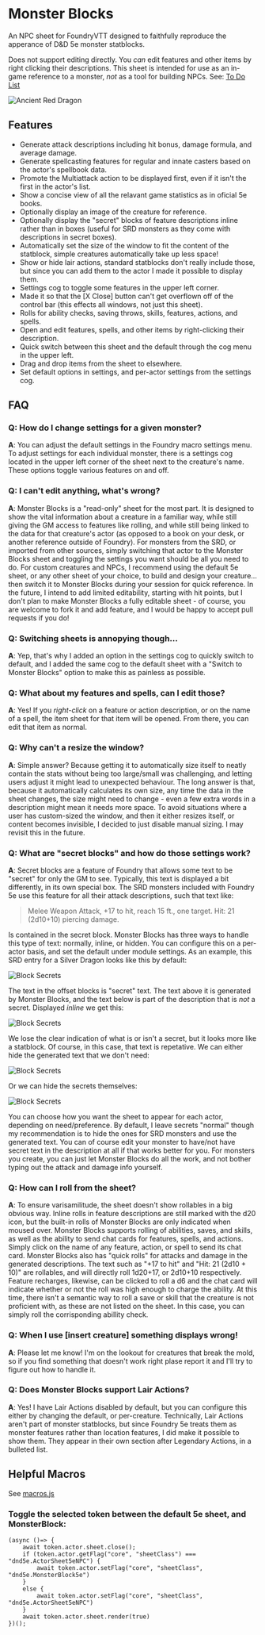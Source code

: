 # Monster Blocks

An NPC sheet for FoundryVTT designed to faithfully reproduce the apperance of D&D 5e monster statblocks.

Does not support editing directly. You *can* edit features and other items by right clicking their descriptions. This sheet is intended for use as an in-game reference to a monster, *not* as a tool for building NPCs. See: [To Do List](todo.md)

![Ancient Red Dragon](examples/ancientRedDragon_4.png)

## Features
 - Generate attack descriptions including hit bonus, damage formula, and average damage.
 - Generate spellcasting features for regular and innate casters based on the actor's spellbook data.
 - Promote the Multiattack action to be displayed first, even if it isn't the first in the actor's list.
 - Show a concise view of all the relavant game statistics as in oficial 5e books.
 - Optionally display an image of the creature for reference.
 - Optionally display the "secret" blocks of feature descriptions inline rather than in boxes (useful for SRD monsters as they come with descriptions in secret boxes).
 - Automatically set the size of the window to fit the content of the statblock, simple creatures automatically take up less space!
 - Show or hide lair actions, standard statblocks don't really include those, but since you can add them to the actor I made it possible to display them.
 - Settings cog to toggle some features in the upper left corner.
 - Made it so that the [X Close] button can't get overflown off of the control bar (this effects all windows, not just this sheet).
 - Rolls for ability checks, saving throws, skills, features, actions, and spells.
 - Open and edit features, spells, and other items by right-clicking their description.
 - Quick switch between this sheet and the default through the cog menu in the upper left.
 - Drag and drop items from the sheet to elsewhere.
 - Set default options in settings, and per-actor settings from the settings cog.

## FAQ

### Q: How do I change settings for a given monster?
**A**: You can adjust the default settings in the Foundry macro settings menu.
To adjust settings for each individual monster, there is a settings cog located in the upper left corner of the sheet next to the creature's name.
These options toggle various features on and off.

### Q: I can't edit anything, what's wrong?
**A**: Monster Blocks is a "read-only" sheet for the most part.
It is designed to show the vital information about a creature in a familiar way, while still giving the GM access to features like rolling, and while still being linked to the data for that creature's actor (as opposed to a book on your desk, or another reference outside of Foundry).
For monsters from the SRD, or imported from other sources, simply switching that actor to the Monster Blocks sheet and toggling the settings you want should be all you need to do.
For custom creatures and NPCs, I recommend using the default 5e sheet, or any other sheet of your choice, to build and design your creature... then switch it to Monster Blocks during your session for quick reference.
In the future, I intend to add limited editability, starting with hit points, but I don't plan to make Monster Blocks a fully editable sheet - of course, you are welcome to fork it and add feature, and I would be happy to accept pull requests if you do!

### Q: Switching sheets is annopying though...
**A**: Yep, that's why I added an option in the settings cog to quickly switch to default, and I added the same cog to the default sheet with a "Switch to Monster Blocks" option to make this as painless as possible.

### Q: What about my features and spells, can I edit those?
**A**: Yes! If you *right-click* on a feature or action description, or on the name of a spell, the item sheet for that item will be opened.
From there, you can edit that item as normal.

### Q: Why can't a resize the window?
**A**: Simple answer? Because getting it to automatically size itself to neatly contain the stats without being too large/small was challenging, and letting users adjust it might lead to unexpected behaviour.
The long answer is that, because it automatically calculates its own size, any time the data in the sheet changes, the size might need to change - even a few extra words in a description might mean it needs more space.
To avoid situations where a user has custom-sized the window, and then it either resizes itself, or content becomes invisible, I decided to just disable manual sizing.
I may revisit this in the future.

### Q: What are "secret blocks" and how do those settings work?
**A**: Secret blocks are a feature of Foundry that allows some text to be "secret" for only the GM to see.
Typically, this text is displayed a bit differently, in its own special box.
The SRD monsters included with Foundry 5e use this feature for all their attack descriptions, such that text like:
> Melee Weapon Attack, +17 to hit, reach 15 ft., one target. Hit: 21 (2d10+10) piercing damage.

Is contained in the secret block.
Monster Blocks has three ways to handle this type of text: normally, inline, or hidden.
You can configure this on a per-actor basis, and set the default under module settings.
As an example, this SRD entry for a Silver Dragon looks like this by default:

![Block Secrets](examples/secrets.png)

The text in the offset blocks is "secret" text. The text above it is generated by Monster Blocks, and the text below is part of the description that is *not* a secret.
Displayed *inline* we get this:

![Block Secrets](examples/inline-secrets.png)

We lose the clear indication of what is or isn't a secret, but it looks more like a statblock.
Of course, in this case, that text is repetative. We can either hide the generated text that we don't need:

![Block Secrets](examples/inline-secrets-only.png)

Or we can hide the secrets themselves:

![Block Secrets](examples/hidden-secrets.png)

You can choose how you want the sheet to appear for each actor, depending on need/preference. 
By default, I leave secrets "normal" though my recommendation is to hide the ones for SRD monsters and use the generated text.
You can of course edit your monster to have/not have secret text in the description at all if that works better for you.
For monsters you create, you can just let Monster Blocks do all the work, and not bother typing out the attack and damage info yourself.

### Q: How can I roll from the sheet?
**A**: To ensure varisamilitude, the sheet doesn't show rollables in a big obvious way.
Inline rolls in feature descriptions are still marked with the d20 icon, but the built-in rolls of Monster Blocks are only indicated when moused over.
Monster Blocks supports rolling of abilities, saves, and skills, as well as the ability to send chat cards for features, spells, and actions.
Simply click on the name of any feature, action, or spell to send its chat card.
Monster Blocks also has "quick rolls" for attacks and damage in the generated descriptions.
The text such as "+17 to hit" and "Hit:  21 (2d10 + 10)" are rollables, and will directly roll 1d20+17, or 2d10+10 respectively.
Feature recharges, likewise, can be clicked to roll a d6 and the chat card will indicate whether or not the roll was high enough to charge the ability.
At this time, there isn't a semantic way to roll a save or skill that the creature is not proficient with, as these are not listed on the sheet.
In this case, you can simply roll the corrisponding abillity check.

### Q: When I use [insert creature] something displays wrong!
**A**: Please let me know! I'm on the lookout for creatures that break the mold, so if you find something that doesn't work right plase report it and I'll try to figure out how to handle it.

### Q: Does Monster Blocks support Lair Actions?
**A**: Yes! I have Lair Actions disabled by default, but you can configure this either by changing the default, or per-creature.
Technically, Lair Actions aren't part of monster statblocks, but since Foundry 5e treats them as monster features rather than location features, I did make it possible to show them.
They appear in their own section after Legendary Actions, in a bulleted list.

## Helpful Macros
See [macros.js](macros.js)

### Toggle the selected token between the default 5e sheet, and MonsterBlock:
```
(async ()=> {
	await token.actor.sheet.close();
	if (token.actor.getFlag("core", "sheetClass") === "dnd5e.ActorSheet5eNPC") {
		await token.actor.setFlag("core", "sheetClass", "dnd5e.MonsterBlock5e")
	}
	else {
		await token.actor.setFlag("core", "sheetClass", "dnd5e.ActorSheet5eNPC")
	}
	await token.actor.sheet.render(true)
})();
```
